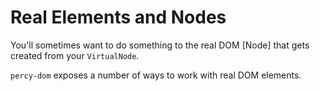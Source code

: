 # Real Elements and Nodes

You'll sometimes want to do something to the real DOM [Node] that gets created from your `VirtualNode`.

`percy-dom` exposes a number of ways to work with real DOM elements.
